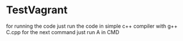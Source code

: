 # TestVagrant
for running the code just run the code in simple c++ compiler with g++ C.cpp 
for the next command just run A in CMD
